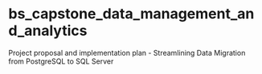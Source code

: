 # bs_capstone_data_management_and_analytics
Project proposal and implementation plan - Streamlining Data Migration from PostgreSQL to SQL Server

